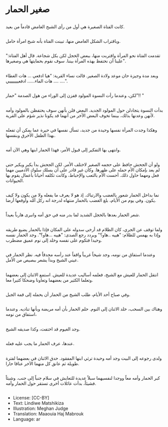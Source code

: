# صغير الحمار

##
كانت الفتاة الصغيرة هي أول من رأى الشبح الغامض قادماً من بعيد.

##
وباقتراب الشكل الغامض منها، تبينت الفتاة بأنه شبح امرأة حامل.

##
تقدمت الفتاة نحو المرأة واقتربت منها، ببعض الخجل لكن بكل شجاعة. قال أهل الفتاة:" علينا أن نحتفظ بهذه المرأة بيننا. سوف نقوم بحمايتها هي وصغيرها".

##
 وبعد مدة وجيزة حان موعد ولادة الصغير. قالت نساء القرية: “هيا ادفعي ... هات الغطاء .... هات الماء...... ادفعيييييييي ....".

##
لكن، وعندما رأت النسوة المولود قفزن إلى الوراء من هول الصدمة "حمار”!! "

##
بدأت النسوة يتجادلن حول المولود الجديد. البعض قلن بأنهن سوف يحتفظن بالمولود وأمه لأنهن وعدنها بذلك، بينما تخوف البعض الأخر من أنهما قد يكونا نذير شؤم على القرية.

##
وهكذا وجدت المرأة نفسها وحيدة من جديد، تسأل نفسها في حيرة عما يمكن أن تفعله بهذا الطفل الأخرق وبنفسها.

##
وانتهى بها التفكير إلى قبول الأمر، فهذا الحمار ابنها وهي الآن أمه.

##
ولو أن الجحش حافظ على حجمه الصغير لاختلف الأمر. لكن الجحش بدأ يكبر ويكبر حتى لم يعد بإمكان الأم حمله على ظهرها. وكان غير قادر على أن يسلك سلوك الآدميين مهما فعل ومهما حاول ذلك. أحست الأم بالتعب والإحباط، وكانت تكلفه أحيانا بأعمال يقوم بها الحيوانات. 

##
نما بداخل الحمار شعور بالغضب والارتباك. إذ هو لا يعرف ما يفعله ولا من يكون ولا كيف يكون. وفي يوم من الأيام، بلغ الغضب بالحمار منتهاه لدرجة انه ركل أمَّه وأوقعها أرضا.

##
شعر الحمار بعدها بالخجل الشديد لما بدر منه في حق أمه وانبرى هارباً بعيداً.

##
ولما توقف عن الجري، كان الظلام قد أرخى سدوله على المكان فإذا بالحمار يضيع طريقه وإذا به يهمس للظلام: "هييه ..هاو؟" ويردد رجع الصدى: "هييه ...هاو؟". وجد الحمار نفسه وحيدا فتكوم على نفسه وخلد إلى نوم عميق مضطرب.

##
وعندما استفاق من نومه، وجد شيخاً غريباً واقفاً عند رأسه محدقاً فيه. نظر الحمار في عيني الشيخ وبدأ يشعر ببصيص من الأمل.

##
انتقل الحمار للعيش مع الشيخ، فعلمه أساليب عديدة للعيش. استمع الاثنان إلى بعضهما وتعلما الكثير من بعضهما وتعاونا وضحكا كثيرا معا.

##
وفي صباح أحد الأيام، طلب الشيخ من الحمار أن يحمله إلى قمة الجبل.

##
وهناك بين السحب، خلد الاثنان إلى النوم. حلم الحمار بأن أمه مريضة وبأنها تناديه. وعندما استفاق من نومه،

##
وجد الغيوم قد اختفت، وكذا صديقه الشيخ.

##
عندها، عرف الحمار ما يجب عليه فعله.

##
ولدى رجوعه إلى البيت وجد أمه وحيدة ترثي ابنها المفقود. حدق الاثنان في بعضهما لفترة طويلة ثم عانق كل منهما الآخر عناقا حارا.

##
كبر الحمار وأمه معاً ووجدا لنفسيهما سبلاً عديدة للتعايش في سلام جنباً إلى جنب. وشيئاً فشيئاً، بدأت عائلات أخرى تستقر حول الحمار وأمه.

##
* License: [CC-BY]
* Text: Lindiwe Matshikiza
* Illustration: Meghan Judge
* Translation: Maaouia Haj Mabrouk
* Language: ar
